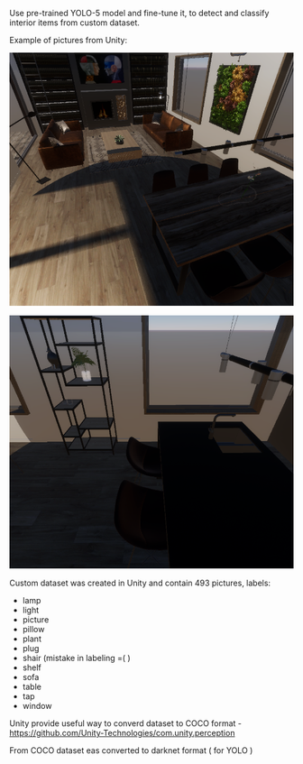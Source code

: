 
Use pre-trained YOLO-5 model and fine-tune it, to detect and classify interior items from custom dataset.

Example of pictures from Unity:

![alt text](https://github.com/IrDIE/TestRepo/blob/main/classic_CV/detection/YOLO_unity_dataset/step225.camera.png)

![alt text](https://github.com/IrDIE/TestRepo/blob/main/classic_CV/detection/YOLO_unity_dataset/step273.camera.png)



Custom dataset was created in Unity and contain 493 pictures, labels:

* lamp
* light
* picture
* pillow
* plant
* plug
* shair (mistake in labeling =( )
* shelf
* sofa
* table
* tap
* window

Unity provide useful way to converd dataset to COCO format - https://github.com/Unity-Technologies/com.unity.perception

From COCO dataset eas converted to darknet format ( for YOLO )
